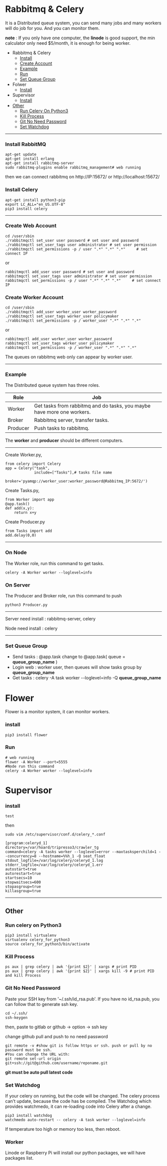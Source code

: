 # Rabbitmq & Celery



It is a Distributed queue system, you can send many jobs and many workers will do job for you. And you can monitor them.<br>

**note** : If you only have one computer, the **linode** is good support, the min calculator only need $5/month, it is enough for being worker.
* Rabbitmq & Celery
    *  [Install](https://github.com/f496328mm/RabbitmqCelery#install-rabbitmq)
    *  [Create Account](https://github.com/f496328mm/RabbitmqCelery#create-web-account)
    *  [Example](https://github.com/f496328mm/RabbitmqCelery#Example)
    *  [Run](https://github.com/f496328mm/RabbitmqCelery#on-node)
    *  [Set Queue Group](https://github.com/f496328mm/RabbitmqCelery#set-queue-group)
* Folwer
    *  [Install](https://github.com/f496328mm/RabbitmqCelery#install)
* Supervisor
    *  [Install](https://github.com/f496328mm/RabbitmqCelery#install-1)
*  [Other](https://github.com/f496328mm/RabbitmqCelery/blob/master/README.md#other)
    *  [Run Celery On Python3](https://github.com/f496328mm/RabbitmqCelery#run-celery-on-python3)
    *  [Kill Process](https://github.com/f496328mm/RabbitmqCelery#kill-process)
    *  [Git No Need Password](https://github.com/f496328mm/RabbitmqCelery#git-no-need-password)
    *  [Set Watchdog](https://github.com/f496328mm/RabbitmqCelery#set-watchdog)

----------------------------

### Install RabbitMQ
    apt-get update 
    apt-get install erlang
    apt-get install rabbitmq-server
    sudo rabbitmq-plugins enable rabbitmq_management# web running

then we can connect rabbitmq on
http://IP:15672/  or http://localhost:15672/  
<!--if ERROR: node with name "rabbit" already running on "localhost"
https://www.cnblogs.com/Sisiflying/p/6386988.html -->

### Install Celery
    apt-get install python3-pip
    export LC_ALL="en_US.UTF-8"
    pip3 install celery

------------------
### Create Web Account

    cd /user/sbin
    ./rabbitmqctl set_user user password # set user and password
    ./rabbitmqctl set_user_tags user administrator # set user permission
    ./rabbitmqctl set_permissions -p / user ".*" ".*" ".*"     # set connect IP
or

    rabbitmqctl add_user user password # set user and password
    rabbitmqctl set_user_tags user administrator # set user permission
    rabbitmqctl set_permissions -p / user ".*" ".*" ".*"     # set connect IP

### Create Worker Account

    cd /user/sbin
    ./rabbitmqctl add_user worker_user worker_password
    ./rabbitmqctl set_user_tags worker_user policymaker
    ./rabbitmqctl set_permissions -p / worker_user ".*" ".*" ".*"   
or

    rabbitmqctl add_user worker_user worker_password
    rabbitmqctl set_user_tags worker_user policymaker
    rabbitmqctl set_permissions -p / worker_user ".*" ".*" ".*"   
    
The queues on rabbitmq web only can appear by worker user.

------------------

### Example
The Distributed queue system has three roles.

| Role | Job |
|------|-----|
|Worker|Get tasks from rabbitmq and do tasks, you maybe have more one workers.|
|Broker|Rabbitmq server, transfer tasks.|
|Producer|Push tasks to rabbitmq.|

The **worker** and **producer** should be different computers.

------------------
Create Worker.py, 

    from celery import Celery
    app = Celery("task",
                 include=["Tasks"],# tasks file name
                 broker='pyamqp://worker_user:worker_password@Rabbitmq_IP:5672/')

Create Tasks.py, 

    from Worker import app
    @app.task()
    def add(x,y):
        return x+y
        
Create Producer.py

    from Tasks import add
    add.delay(0,0)
    
------------------
### On Node
The Worker role, run this command to get tasks.

    celery -A Worker worker --loglevel=info
### On Server
The Producer and Broker role, run this command to push
    
    python3 Producer.py
-------------------------------
Server need install : rabbitmq-server, celery
<!--crontab : git clone url, python3 job-->

Node need install : celery
<!--crontab : git clone url
vim /etc/rc.local # it will run on boot-->

-------------------------------
### Set Queue Group
* Send tasks : @app.task change to @app.task( queue = **queue_group_name** )
* Login web : worker user, then queues will show tasks group by **queue_group_name**
* Get tasks : celery -A task worker --loglevel=info -Q **queue_group_name** 

# Flower

Flower is a monitor system, it can monitor workers.
### install
    pip3 install flower
### Run

    # web running
    flower -A Worker --port=5555
    #Node run this command
    celery -A Worker worker --loglevel=info

# Supervisor
### install
    test
then
    
    sudo vim /etc/supervisor/conf.d/celery_*.conf

    [program:celeryd_1]
    directory=/var/hoard/tripresso3/crawler_tg
    command=celery -A tasks worker --loglevel=error --maxtasksperchild=1 --concurrency=8 --hostname=%%h_1 -Q seat_float
    stdout_logfile=/var/log/celery/celeryd_1.log
    stderr_logfile=/var/log/celery/celeryd_1.err
    autostart=true
    autorestart=true
    startsecs=10
    stopwaitsecs=600
    stopasgroup=true
    killasgroup=true
-------------------------------
## Other
### Run celery on Python3

    pip3 install virtualenv 
    virtualenv celery_for_python3
    source celery_for_python3/bin/activate
### Kill Process

    ps aux | grep celery | awk '{print $2}' | xargs # print PID
    ps aux | grep celery | awk '{print $2}' | xargs kill -9 # print PID and kill Process
### Git No Need Password
Paste your SSH key from  '~/.ssh/id_rsa.pub'. If you have no id_rsa.pub, you can follow that to generate ssh key.<br>

    cd ~/.ssh/
    ssh-keygen
then, paste to gitlab or github -> option -> ssh key<br>

change github pull and push to no need password

    git remote -v #show git is follow https or ssh. push or pull by no password must be ssh.
    #You can change the URL with:
    git remote set-url origin git+ssh://git@github.com/username/reponame.git

**git must be auto pull latest code**

### Set Watchdog
If your celery on running, but the code will be changed.
The celery process can't update, because the code has be compiled.
The Watchdog which provides watchmedo, it can re-loading code into Celery after a change.

    pip3 install watchdog
    watchmedo auto-restart -- celery -A task worker --loglevel=info

If temperature too high or memory too less, then reboot.

### Worker
Linode or Raspberry Pi will install our python packages, we will have packages list.

